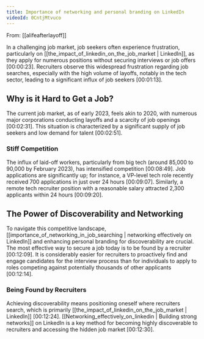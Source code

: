 ```yaml
---
title: Importance of networking and personal branding on LinkedIn
videoId: 0CntjMtvuco
---
```


From: [[alifeafterlayoff]] <br/> 

In a challenging job market, job seekers often experience frustration, particularly on [[the_impact_of_linkedin_on_the_job_market | LinkedIn]], as they apply for numerous positions without securing interviews or job offers <a class="yt-timestamp" data-t="00:00:23">[00:00:23]</a>. Recruiters observe this widespread frustration regarding job searches, especially with the high volume of layoffs, notably in the tech sector, leading to a significant influx of job seekers <a class="yt-timestamp" data-t="00:01:13">[00:01:13]</a>.

## Why is it Hard to Get a Job?
The current job market, as of early 2023, feels akin to 2020, with numerous major corporations conducting layoffs and a scarcity of job openings <a class="yt-timestamp" data-t="00:02:31">[00:02:31]</a>. This situation is characterized by a significant supply of job seekers and low demand for talent <a class="yt-timestamp" data-t="00:02:51">[00:02:51]</a>.

### Stiff Competition
The influx of laid-off workers, particularly from big tech (around 85,000 to 90,000 by February 2023), has intensified competition <a class="yt-timestamp" data-t="00:08:49">[00:08:49]</a>. Job applications are significantly up; for instance, a VP-level tech role recently received 700 applications in just over 24 hours <a class="yt-timestamp" data-t="00:09:07">[00:09:07]</a>. Similarly, a remote tech recruiter position with a reasonable salary attracted 2,300 applicants within 24 hours <a class="yt-timestamp" data-t="00:09:20">[00:09:20]</a>.

## The Power of Discoverability and Networking
To navigate this competitive landscape, [[importance_of_networking_in_job_searching | networking effectively on LinkedIn]] and enhancing personal branding for discoverability are crucial. The most effective way to secure a job today is to be found by a recruiter <a class="yt-timestamp" data-t="00:12:09">[00:12:09]</a>. It is considerably easier for recruiters to proactively find and engage candidates for the interview process than for individuals to apply to roles competing against potentially thousands of other applicants <a class="yt-timestamp" data-t="00:12:14">[00:12:14]</a>.

### Being Found by Recruiters
Achieving discoverability means positioning oneself where recruiters search, which is primarily [[the_impact_of_linkedin_on_the_job_market | LinkedIn]] <a class="yt-timestamp" data-t="00:12:24">[00:12:24]</a>. [[Networking_effectively_on_linkedin | Building strong networks]] on LinkedIn is a key method for becoming highly discoverable to recruiters and accessing the hidden job market <a class="yt-timestamp" data-t="00:12:30">[00:12:30]</a>.